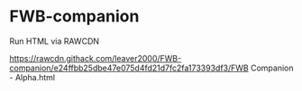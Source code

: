 # FWB-companion
Run HTML via RAWCDN


https://rawcdn.githack.com/leaver2000/FWB-companion/e24ffbb25dbe47e075d4fd21d7fc2fa173393df3/FWB Companion - Alpha.html
